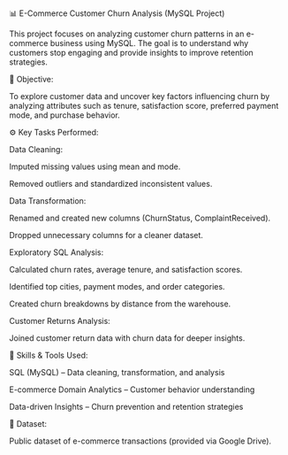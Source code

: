 📊 E-Commerce Customer Churn Analysis (MySQL Project)

This project focuses on analyzing customer churn patterns in an e-commerce business using MySQL. The goal is to understand why customers stop engaging and provide insights to improve retention strategies.

🧩 Objective:

To explore customer data and uncover key factors influencing churn by analyzing attributes such as tenure, satisfaction score, preferred payment mode, and purchase behavior.

⚙ Key Tasks Performed:

Data Cleaning:

Imputed missing values using mean and mode.

Removed outliers and standardized inconsistent values.


Data Transformation:

Renamed and created new columns (ChurnStatus, ComplaintReceived).

Dropped unnecessary columns for a cleaner dataset.


Exploratory SQL Analysis:

Calculated churn rates, average tenure, and satisfaction scores.

Identified top cities, payment modes, and order categories.

Created churn breakdowns by distance from the warehouse.


Customer Returns Analysis:

Joined customer return data with churn data for deeper insights.



🧠 Skills & Tools Used:

SQL (MySQL) – Data cleaning, transformation, and analysis

E-commerce Domain Analytics – Customer behavior understanding

Data-driven Insights – Churn prevention and retention strategies


📁 Dataset:

Public dataset of e-commerce transactions (provided via Google Drive).
